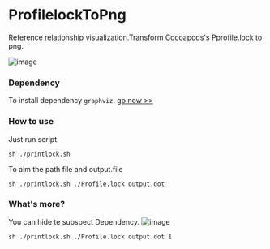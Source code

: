 # ProfilelockToPng
Reference relationship visualization.Transform Cocoapods's Pprofile.lock to png.

![image](https://github.com/Orange-W/ProfilelockToPng/blob/master/output.dot.png)

### Dependency
To install dependency `graphviz`.
[go now >>](https://graphviz.gitlab.io/download/)

### How to use

Just run script.

```
sh ./printlock.sh
```

To aim the path file and output.file

```
sh ./printlock.sh ./Profile.lock output.dot
```

### What's more?
You can hide te subspect Dependency.
![image](https://github.com/Orange-W/ProfilelockToPng/blob/master/disableSubspec.dot.png)

```
sh ./printlock.sh ./Profile.lock output.dot 1
```
